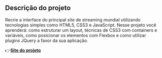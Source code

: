 ## Descrição do projeto

Recrie a interface do principal site de  streaming mundial utilizando tecnologias simples como HTML5, CSS3 e JavaScript. Nesse projeto você aprenderá: como estruturar um layout, técnicas de CSS3 com containers e variáveis, como  posicionar os  elementos com  Flexbox e  como  utilizar plugins JQuery a favor da sua aplicação.

:point_right:[**Site do projeto**](https://alvezandreluiz.github.io/dio-netflix-clone/)
